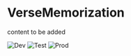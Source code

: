 # VerseMemorization
content to be added

![Dev](https://github.com/cadetportfolio/cadetportfolio/actions/workflows/dev.yaml/badge.svg)
![Test](https://github.com/cadetportfolio/cadetportfolio/actions/workflows/test.yaml/badge.svg)
![Prod](https://github.com/cadetportfolio/cadetportfolio/actions/workflows/prod.yaml/badge.svg)
